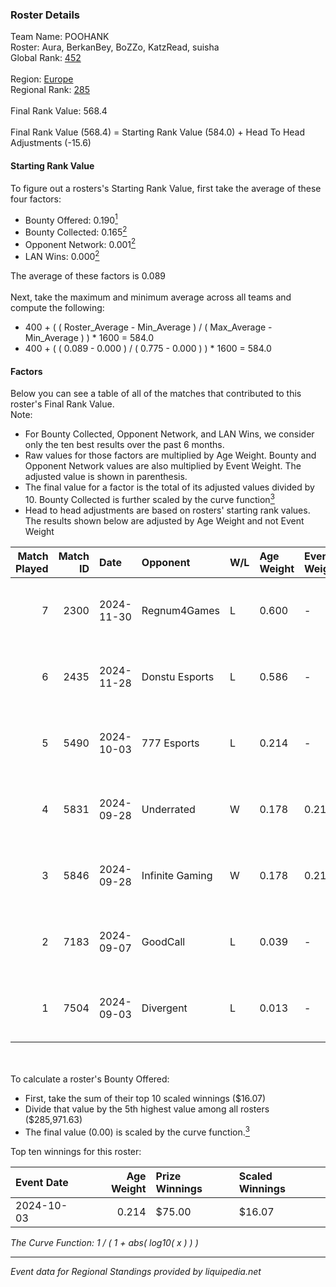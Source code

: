 ### Roster Details<br />
Team Name: POOHANK<br />
Roster: Aura, BerkanBey, BoZZo, KatzRead, suisha<br />
Global Rank: [452](../../standings_global_2025_02_28.md)<br />
<br />
Region: [Europe]( ../../standings_europe_2025_02_28.md)<br />
Regional Rank: [285]( ../../standings_europe_2025_02_28.md)<br />
<br />
Final Rank Value:  568.4<br />
<br />
Final Rank Value (568.4) = Starting Rank Value (584.0) + Head To Head Adjustments (-15.6)<br />

#### Starting Rank Value<br />
To figure out a rosters's Starting Rank Value, first take the average of these four factors:<br />
- Bounty Offered: 0.190[<sup>1</sup>](#table2)
- Bounty Collected: 0.165[<sup>2</sup>](#table1)
- Opponent Network: 0.001[<sup>2</sup>](#table1)
- LAN Wins: 0.000[<sup>2</sup>](#table1)

The average of these factors is 0.089<br />
<br />
Next, take the maximum and minimum average across all teams and compute the following:<br />
- 400 + ( ( Roster_Average - Min_Average ) / ( Max_Average - Min_Average ) ) * 1600 = 584.0
- 400 + ( ( 0.089 - 0.000 ) / ( 0.775 - 0.000 ) ) * 1600 = 584.0


#### Factors<br />
Below you can see a table of all of the matches that contributed to this roster's Final Rank Value.<br />
Note:<br />

- For Bounty Collected, Opponent Network, and LAN Wins, we consider only the ten best results over the past 6 months.
- Raw values for those factors are multiplied by Age Weight. Bounty and Opponent Network values are also multiplied by Event Weight. The adjusted value is shown in parenthesis.
- The final value for a factor is the total of its adjusted values divided by 10. Bounty Collected is further scaled by the curve function[<sup>3</sup>](#curveFunction)
- Head to head adjustments are based on rosters' starting rank values. The results shown below are adjusted by Age Weight and not Event Weight
<span id="table1"></span><br />


| Match Played | Match ID | Date       | Opponent        | W/L | Age Weight | Event Weight | Bounty Collected | Opponent Network | LAN Wins  | H2H Adj. | Roster                                     |
| -: | -: | :- | :- | :- | :- | :- | :- | :- | :- | -: | :- |
|            7 |     2300 | 2024-11-30 | Regnum4Games    | L   | 0.600      | -            | -                | -                | -         |    -7.40 | Aura, BerkanBey, BoZZo, KatzRead, suisha   |
|            6 |     2435 | 2024-11-28 | Donstu Esports  | L   | 0.586      | -            | -                | -                | -         |   -11.11 | Aura, BerkanBey, BoZZo, KatzRead, suisha   |
|            5 |     5490 | 2024-10-03 | 777 Esports     | L   | 0.214      | -            | -                | -                | -         |    -2.74 | Aura, BerkanBey, BoZZo, KatzRead, suisha   |
|            4 |     5831 | 2024-09-28 | Underrated      | W   | 0.178      | 0.215        | 0.002 (0.000)    | 0.193 (0.007)    | 0 (0.000) |     3.78 | Aura, BerkanBey, BoZZo, KatzRead, suisha   |
|            3 |     5846 | 2024-09-28 | Infinite Gaming | W   | 0.178      | 0.215        | 0.000 (0.000)    | 0.004 (0.000)    | 0 (0.000) |     2.96 | Aura, BerkanBey, BoZZo, KatzRead, suisha   |
|            2 |     7183 | 2024-09-07 | GoodCall        | L   | 0.039      | -            | -                | -                | -         |    -0.82 | Aura, BerkanBey, BoZZo, KatzRead, LORDLPAR |
|            1 |     7504 | 2024-09-03 | Divergent       | L   | 0.013      | -            | -                | -                | -         |    -0.26 | Aura, BerkanBey, BoZZo, KatzRead, LORDLPAR |

<br />
<span id="table2"></span><br />
To calculate a roster's Bounty Offered:<br />

- First, take the sum of their top 10 scaled winnings ($16.07)
- Divide that value by the 5th highest value among all rosters ($285,971.63)
- The final value (0.00) is scaled by the curve function.[<sup>3</sup>](#curveFunction)

Top ten winnings for this roster:<br />

| Event Date | Age Weight | Prize Winnings | Scaled Winnings |
| :- | -: | :- | :- |
| 2024-10-03 |      0.214 | $75.00         | $16.07          |


<span id="curveFunction"></span>_The Curve Function: 1 / ( 1 + abs( log10( x ) ) )_<br />

---
_Event data for Regional Standings provided by liquipedia.net_<br />
